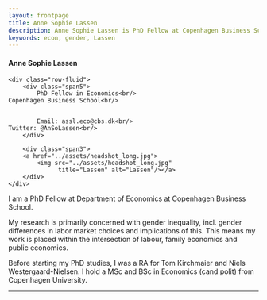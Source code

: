 ```yaml
---
layout: frontpage
title: Anne Sophie Lassen
description: Anne Sophie Lassen is PhD Fellow at Copenhagen Business School.
keywords: econ, gender, Lassen
---
```

<div class="container">
<h4><a name="Contact">Anne Sophie Lassen</a></h4>

    <div class="row-fluid">
        <div class="span5">
            PhD Fellow in Economics<br/>
	Copenhagen Business School<br/>


            Email: assl.eco@cbs.dk<br/>
	Twitter: @AnSoLassen<br/>
        </div>

        <div class="span3">
        <a href="../assets/headshot_long.jpg">
            <img src="../assets/headshot_long.jpg"
                  title="Lassen" alt="Lassen"/></a>
        </div>
    </div>
</div>

I am a PhD Fellow at Department of Economics at Copenhagen Business School. 

My research is primarily concerned with gender inequality, incl. gender differences in labor market choices and implications of this.
This means my work is placed within the intersection of labour, family economics and public economics. 

Before starting my PhD studies, I was a RA for Tom Kirchmaier and Niels Westergaard-Nielsen. 
I hold a MSc and BSc in Economics (cand.polit) from Copenhagen University.

---





